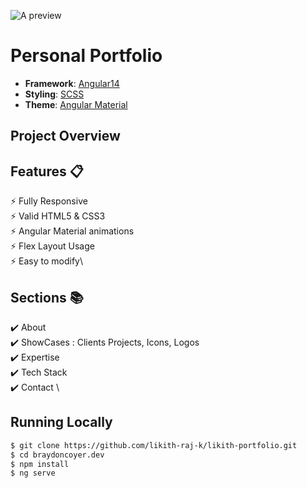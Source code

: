 ![A preview](https://github.com/nirajprakash/nirajprakash.github.io/blob/main/images/banner.png)

# Personal Portfolio 
<!-- > [nirajprakash.github.io/](https://nirajprakash.github.io/) -->

- **Framework**: [Angular14](https://angular.io/)
- **Styling**: [SCSS](https://sass-lang.com/)
- **Theme**: [Angular Material](https://material.angular.io/)

## Project Overview

## Features 📋
⚡️ Fully Responsive\
⚡️ Valid HTML5 & CSS3\
⚡️ Angular Material animations\
⚡️ Flex Layout Usage\
⚡️ Easy to modify\

## Sections 📚
✔️ About\
✔️ ShowCases : Clients Projects, Icons, Logos \
✔️ Expertise \
✔️ Tech Stack \
✔️ Contact \

## Running Locally

```bash
$ git clone https://github.com/likith-raj-k/likith-portfolio.git
$ cd braydoncoyer.dev
$ npm install
$ ng serve
```
